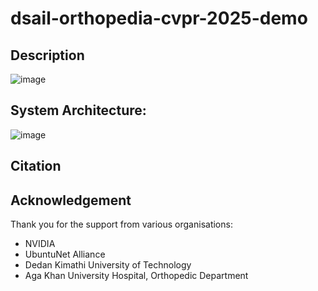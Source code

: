 # dsail-orthopedia-cvpr-2025-demo

## Description

![image](https://github.com/user-attachments/assets/36de02cd-85a0-42a5-baa6-93554f1e02cb)


## System Architecture:
![image](https://github.com/user-attachments/assets/b70ee872-5053-40e1-a36e-ed25623bf2a1)


## Citation


## Acknowledgement

Thank you for the support from various organisations:
- NVIDIA
- UbuntuNet Alliance
- Dedan Kimathi University of Technology
- Aga Khan University Hospital, Orthopedic Department

